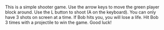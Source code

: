 This is a simple shooter game.
Use the arrow keys to move the green player block around.
Use the L button to shoot (A on the keyboard). You can only have 3 shots on screen at a time.
If Bob hits you, you will lose a life.
Hit Bob 3 times with a projectile to win the game.
Good luck!

